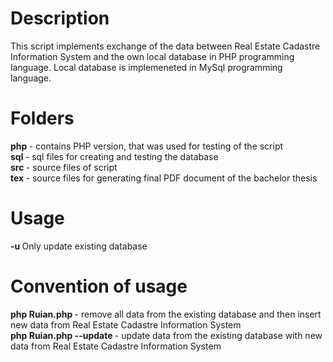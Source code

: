 # Description
This script implements exchange of the data between Real Estate Cadastre Information System and the own local database in PHP programming language. Local database is implemeneted in MySql programming language.
# Folders
<strong> php </strong> - contains PHP version, that was used for testing of the script <br>
<strong> sql </strong> - sql files for creating and testing the database <br>
<strong> src </strong> - source files of script <br>
<strong> tex </strong> - source files for generating final PDF document of the bachelor thesis <br>
# Usage
<strong> -u </strong>Only update existing database<br>
# Convention of usage
<strong> php Ruian.php </strong> - remove all data from the existing database and then insert new data from Real Estate Cadastre Information System<br>
<strong> php Ruian.php --update </strong> - update data from the existing database with new data from Real Estate Cadastre Information System<br>
